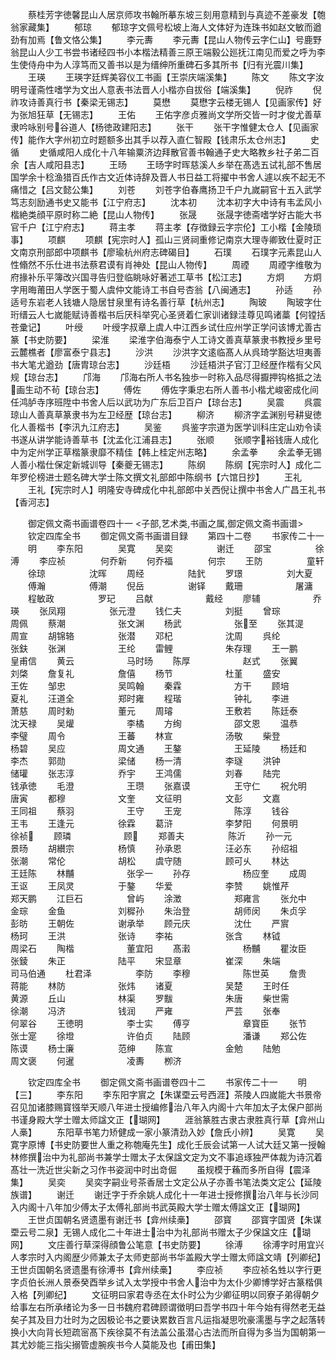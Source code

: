 <!-- { "loadSidebar": true } -->
　　蔡桂芳字徳馨昆山人居京师攻书翰所摹东坡三刻用意精到与真迹不差豪发【匏翁家藏集】
　　郁琼
　　郁琼字文佩号松坡上海人文体好为连珠书如赵文敏而遒劲有加焉【鲁文恪公集】
　　李元夀
　　李元夀【昆山人物传云字仁山】号鹿野翁昆山人少工书尝书诸经四书小本楷法精善三原王端毅公廵抚江南见而爱之呼为李生使侍舟中为人淳笃而又善书以是为缙绅所重碑石多其所书【归有光震川集】
　　王瑛
　　王瑛字廷辉美容仪工书画【王崇庆端溪集】
　　陈文
　　陈文字汝明号谨斋性嗜学为文出人意表书法晋人小楷亦自拔俗【端溪集】
　　倪祚
　　倪祚攻诗善真行书【秦梁无锡志】
　　莫懋
　　莫懋字云楼无锡人【见画家传】好为张旭狂草【无锡志】
　　王佑
　　王佑字彦贞雅尚文学所交皆一时才俊尤善草隶吟咏别号谷道人【杨徳政建阳志】
　　张干
　　张干字惟健太仓人【见画家传】能作大字州初立时题额多出其手以荐入直仁智殿【钱肃乐太仓州志】
　　史循
　　史循咸阳人成化十八年输粟济边拜散官善书翰通子史大略教乡社子弟二百余【吉人咸阳县志】
　　王旸
　　王旸字时晖慈溪人乡举在髙选五试礼部不售居国学余十稔渔猎百氏作古文近体诗辞及晋人书日益工将擢中书舍人遽以疾不起无不痛惜之【吕文懿公集】
　　刘苍
　　刘苍字伯春鹰扬卫千户九嵗嗣官十五入武学笃志刻励通书史又能书【江宁府志】
　　沈本初
　　沈本初字大中诗有韦孟风小楷絶类顔平原时称二絶【昆山人物传】
　　张晟
　　张晟字徳斋嗜学好古能大书官千户【江宁府志】
　　蒋主孝
　　蒋主孝【存徴録云字宗伦】工小楷【金陵琐事】
　　项麒
　　项麒【宪宗时人】孤山三贤祠重修记南京大理寺卿致仕夏时正文南京刑部郎中项麒书【廖瑜杭州府志碑碣目】
　　石璞
　　石璞字元素昆山人性翛然不乐仕进书法蔡君谟有肖神处【昆山人物传】
　　周禋
　　周禋字维敬为府掾补乐平簿改兴国寻告归登临眺咏好著述工草书【松江志】
　　方炯
　　方炯字用晦莆田人学医于蜀人虞仲文能诗工书自号杏翁【八闽通志】
　　孙适
　　孙适号东岩老人钱塘人隐居甘泉里有诗名善行草【杭州志】
　　陶玻
　　陶玻字仕珩缙云人七嵗能赋诗善楷书后厌科举究心圣贤着仁家训诸録洼尊见鸣诸藁【何镗括苍彚记】
　　叶绶
　　叶绶字叔章上虞人中江西乡试仕应州学正学问该博尤善古篆【书史防要】
　　梁淮
　　梁淮字伯海泰宁人工诗文善真草篆隶书教授乡里号云麓樵者【廖富泰宁县志】
　　沙洪
　　沙洪字文逺临髙人从呉琦学豁达坦夷善书大笔尤遒劲【唐胄琼台志】
　　沙廷梧
　　沙廷梧洪子官汀卫经歴作楷有父风规【琼台志】
　　邝海
　　邝海右所人书名独歩一时称入品尽得擫押钩格抵之法画生动不茍【琼台志】
　　傅佐
　　傅佐字秉忠右所人善书小楷尤峻密成化间任鸿胪寺序班陞中书舍人后以武功为广东后卫百户【琼台志】
　　吴震
　　呉震琼山人善真草篆隶书为左卫经歴【琼台志】
　　柳济
　　柳济字孟渊别号耕叟徳化人善楷书【李汛九江府志】
　　吴鉴
　　呉鉴字宗道为医学训科庄定山劝令读书遂从讲学能诗善草书【沈孟化江浦县志】
　　张顺
　　张顺字裕钱唐人成化中为定州学正草楷篆隶靡不精佳【韩上桂定州志略】
　　余孟拳
　　余孟拳无锡人善小楷仕保定新城训导【秦夔无锡志】
　　陈纲
　　陈纲【宪宗时人】成化二年罗伦榜进士题名碑大学士陈文撰文礼部郎中陈纲书【六馆日抄】
　　王礼
　　王礼【宪宗时人】明隆安寺碑成化中礼部郎中关西倪让撰中书舍人广昌王礼书【香河志】









　　御定佩文斋书画谱卷四十一
<子部,艺术类,书画之属,御定佩文斋书画谱>
　　钦定四库全书
　　御定佩文斋书画谱目録
　　第四十二卷
　　书家传二十一
　　明
　　李东阳　　　　吴寛
　　吴奕　　　　　谢迁
　　邵宝　　　　　徐溥
　　李应祯　　　　何乔新
　　何乔福　　　　何宗
　　王防　　　　　童轩
　　徐琼　　　　　沈晖
　　周经　　　　　陆釴
　　罗璟　　　　　刘大夏
　　傅瀚　　　　　傅潮
　　倪岳　　　　　谢铎
　　戴珊　　　　　　屠滽
　　程敏政　　　　　罗玘
　　吕献　　　　　　戴经
　　廖辅　　　　　　乔瑛
　　张凤翔　　　　　张元澄
　　钱仁夫　　　　　刘挺
　　曾琮　　　　　　周佩
　　蔡潮　　　　　　张文渊
　　杨武　　　　　　张至
　　张其湜　　　　　周宣
　　胡锦辂　　　　　张潜
　　邓杞　　　　　　沈周
　　呉纶　　　　　　张鈇
　　张渊　　　　　　王纶
　　雷鲤　　　　　　朱存理
　　王一鹏　　　　　皇甫信
　　黄云　　　　　　马时旸
　　陈厚　　　　　　赵式
　　张翼　　　　　　刘棨
　　詹复礼　　　　　詹僖
　　杨节　　　　　　杜堇
　　盛安　　　　　　王佐
　　邹忠　　　　　　吴鸣翰
　　秦霖　　　　　　方干
　　顾培　　　　　　夏礼
　　汪道全　　　　　郑时雍
　　程瑎　　　　　　钟礼
　　李进　　　　　　萧慈
　　周时勑　　　　　董元
　　周璿　　　　　　王敷若
　　陈廷泰　　　　　沈天禄
　　吴爟　　　　　　李橘
　　方绚　　　　　　邵文恩
　　温恭　　　　　　李璧
　　周令　　　　　　王蕃
　　林宣　　　　　　汤敬
　　柴登　　　　　　杨碧
　　吴应　　　　　　周文通
　　王鏊　　　　　　王延陵
　　杨廷和　　　　　李杰
　　郭勋　　　　　　梁储
　　杨一清　　　　　李璲
　　洪钟　　　　　　储瓘
　　张志淳　　　　　乔宇
　　王鸿儒　　　　　刘春
　　陆完　　　　　　钱承徳
　　毛澄　　　　　　王瓒
　　张嘉谟　　　　　王守仁
　　祝允明　　　　　唐寅
　　都穆　　　　　　文奎
　　文征明　　　　　文彭
　　文嘉　　　　　　王同祖
　　蔡羽　　　　　　王守
　　王宠　　　　　　陈淳
　　钱谷　　　　　　王韦
　　王逢元　　　　　徐霖
　　葛浒　　　　　　李梦阳
　　何景明　　　　　徐祯
　　顾璘　　　　　　顾
　　郑善夫　　　　　陈沂
　　孙一元　　　　　景旸
　　胡纉宗　　　　　杨慎
　　孙承恩　　　　　汪必东
　　孙绍祖　　　　　张潮
　　常伦　　　　　　胡松
　　虞守随　　　　　顾可乆
　　林达　　　　　　王廷陈
　　林黼　　　　　　张孚一
　　孙存　　　　　　杨应奎
　　成周　　　　　　王讴
　　王凤灵　　　　　于鏊
　　华爱　　　　　　李赞
　　姚惟芹　　　　　郑天鹏
　　江巨石　　　　　曾屿
　　涂澂　　　　　　郑雍言
　　张允中　　　　　金琮
　　金鱼　　　　　　刘穉孙
　　朱治登　　　　　胡师闵
　　朱贞孚　　　　　彭昉
　　王朝佐　　　　　谢承举
　　顾元庆　　　　　沈仕
　　严賔　　　　　　杨珂
　　王洪　　　　　　张诗
　　李祐　　　　　　张含
　　林钺　　　　　　周梁石
　　陶楷　　　　　　董宜阳
　　髙瀔　　　　　　杨黼
　　瞿汝臣　　　　　张錂
　　朱正　　　　　　陆平
　　宋显章　　　　　崔深
　　朱端　　　　　　司马伯通
　　杜君泽　　　　　李防
　　李穆　　　　　　陈世英
　　詹贵　　　　　　蒋能
　　林防　　　　　　张炜
　　诸夏　　　　　　吴楚
　　王时任　　　　　黄源
　　丘山　　　　　　林渠
　　罗黻　　　　　　朱唐
　　柴世需　　　　　徐潮
　　冯济　　　　　　钱润
　　严雍　　　　　　严芸
　　张奉　　　　　　何翠谷
　　王徳明　　　　　李士实
　　傅亨　　　　　　章寳臣
　　张节　　　　　　张士寔
　　徐墱　　　　　　许伯贞
　　陆顾　　　　　　潘谦
　　郑公佐　　　　　陈谟
　　杨士廉　　　　　范绅
　　陈宣　　　　　　金勉
　　陆勉　　　　　　周文褒
　　何暹　　　　　　凌夀
　　栁济














　　钦定四库全书
　　御定佩文斋书画谱卷四十二
　　书家传二十一
　　明【三】
　　李东阳
　　李东阳字賔之【朱谋垔云号西涯】茶陵人四嵗能大书景帝召见加诸膝赐寳镪举天顺八年进士授编修治八年入内阁十六年加太子太保户部尚书谨身殿大学士赠太师諡文正【瑚网】
　　涯翁篆胜古隶古隶胜真行草【弇州山人槀】
　　东阳草书笔力矫健成一家小篆清劲入妙【詹氏小辨】
　　吴寛
　　吴寛字原博【书史防要世人重之称匏庵先生】成化壬辰会试第一人试大廷又第一授翰林修撰治中为礼部尚书兼学士赠太子太保諡文定为文不事追琢独严体裁为诗沉着髙壮一洗近世尖新之习作书姿润中时出竒倔
　　虽规模于蘓而多所自得【震泽集】
　　吴奕
　　吴奕字嗣业号茶香居士文定公从子亦善书笔法类文定公【延陵族谱】
　　谢迁
　　谢迁字于乔余姚人成化十一年进士授修撰治八年与长沙同入内阁十八年加少傅太子太傅礼部尚书武英殿大学士赠太傅諡文正【瑚网】
　　王世贞国朝名贤遗墨有谢迁书【弇州续槀】
　　邵寳
　　邵寳字国贤【朱谋垔云号二泉】无锡人成化二十年进士治中为礼部尚书赠太子少保諡文庄【瑚网】
　　文庄善行草深得顔鲁公笔意【书史防要】
　　徐溥
　　徐溥字时用宜兴人孝宗时入内阁歴少师兼太子太师吏部尚书华盖殿大学士赠太师諡文靖【列卿纪】王世贞国朝名贤遗墨有徐溥书【弇州续槀】
　　李应祯
　　李应祯名甡以字行更字贞伯长洲人景泰癸酉举乡试入太学授中书舍人治中为太仆少卿博学好古篆楷俱入格【列卿纪】
　　文征明曰家君寺丞在太仆时公为少卿征明以同寮子弟得朝夕给事左右所承绪论为多一日书魏府君碑顾谓徴明曰吾学书四十年今始有得然老无益矣子其及目力壮时为之因极论书之要诀累数百言凡运指凝思吮豪濡墨与字之起落转换小大向背长短疏宻髙下疾徐莫不有法盖公虽潜心古法而所自得为多当为国朝第一其尤妙能三指尖搦管虚腕疾书今人莫能及也【甫田集】
